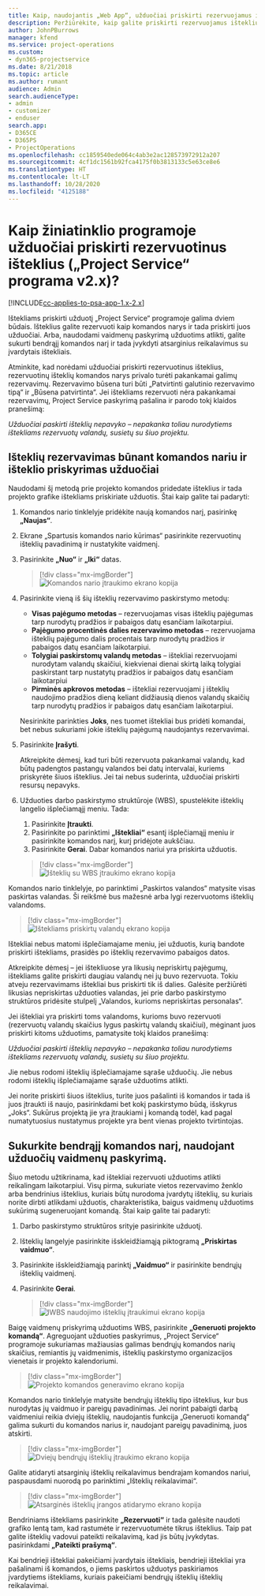 ```yaml
---
title: Kaip, naudojantis „Web App“, užduočiai priskirti rezervuojamus išteklius?
description: Peržiūrėkite, kaip galite priskirti rezervuojamus išteklius.
author: JohnPBurrows
manager: kfend
ms.service: project-operations
ms.custom:
- dyn365-projectservice
ms.date: 8/21/2018
ms.topic: article
ms.author: rumant
audience: Admin
search.audienceType:
- admin
- customizer
- enduser
search.app:
- D365CE
- D365PS
- ProjectOperations
ms.openlocfilehash: cc1859540ede064c4ab3e2ac128573972912a207
ms.sourcegitcommit: 4cf1dc1561b92fca4175f0b3813133c5e63ce8e6
ms.translationtype: HT
ms.contentlocale: lt-LT
ms.lasthandoff: 10/28/2020
ms.locfileid: "4125188"
---
```

# <a name="how-do-i-assign-a-bookable-resource-to-a-task-in-the-web-app-project-service-app-v2x"></a>Kaip žiniatinklio programoje užduočiai priskirti rezervuotinus išteklius („Project Service“ programa v2.x)?

[!INCLUDE[cc-applies-to-psa-app-1.x-2.x](../includes/cc-applies-to-psa-app-1x-2x.md)]

Ištekliams priskirti užduotį „Project Service“ programoje galima dviem būdais. Išteklius galite rezervuoti kaip komandos narys ir tada priskirti juos užduočiai. Arba, naudodami vaidmenų paskyrimą užduotims atlikti, galite sukurti bendrąjį komandos narį ir tada įvykdyti atsarginius reikalavimus su įvardytais ištekliais.

Atminkite, kad norėdami užduočiai priskirti rezervuotinus išteklius, rezervuotinų išteklių komandos narys privalo turėti pakankamai galimų rezervavimų. Rezervavimo būsena turi būti „Patvirtinti galutinio rezervavimo tipą“ ir „Būsena patvirtinta“. Jei ištekliams rezervuoti nėra pakankamai rezervavimų, Project Service paskyrimą pašalina ir parodo tokį klaidos pranešimą:

*Užduočiai paskirti išteklių nepavyko – nepakanka toliau nurodytiems ištekliams rezervuotų valandų, susietų su šiuo projektu.*

## <a name="book-a-resource-as-a-team-member-and-then-assign-the-resource-to-a-task"></a>Išteklių rezervavimas būnant komandos nariu ir išteklio priskyrimas užduočiai

Naudodami šį metodą prie projekto komandos pridedate išteklius ir tada projekto grafike ištekliams priskiriate užduotis. Štai kaip galite tai padaryti:
1.  Komandos nario tinklelyje pridėkite naują komandos narį, pasirinkę **„Naujas“**.
2.  Ekrane „Spartusis komandos nario kūrimas“ pasirinkite rezervuotinų išteklių pavadinimą ir nustatykite vaidmenį.
3.  Pasirinkite **„Nuo“** ir **„Iki“** datas.

    > [!div class="mx-imgBorder"] 
    > ![Komandos nario įtraukimo ekrano kopija](media/FAQ-Resources-to-Tasks2-1.png "Komandos nario įtraukimo ekrano kopija")
 
4.  Pasirinkite vieną iš šių išteklių rezervavimo paskirstymo metodų:
    - **Visas pajėgumo metodas** – rezervuojamas visas išteklių pajėgumas tarp nurodytų pradžios ir pabaigos datų esančiam laikotarpiui.
    - **Pajėgumo procentinės dalies rezervavimo metodas** – rezervuojama išteklių pajėgumo dalis procentais tarp nurodytų pradžios ir pabaigos datų esančiam laikotarpiui.
    - **Tolygiai paskirstomų valandų metodas** – ištekliai rezervuojami nurodytam valandų skaičiui, kiekvienai dienai skirtą laiką tolygiai paskirstant tarp nustatytų pradžios ir pabaigos datų esančiam laikotarpiui
    - **Pirminės apkrovos metodas** – ištekliai rezervuojami į išteklių naudojimo pradžios dieną keliant didžiausią dienos valandų skaičių tarp nurodytų pradžios ir pabaigos datų esančiam laikotarpiui.

    Nesirinkite parinkties **Joks**, nes tuomet ištekliai bus pridėti komandai, bet nebus sukuriami jokie išteklių pajėgumą naudojantys rezervavimai.
5.  Pasirinkite **Įrašyti**.

    Atkreipkite dėmesį, kad turi būti rezervuota pakankamai valandų, kad būtų padengtos pastangų valandos bei datų intervalai, kuriems priskyrėte šiuos išteklius. Jei tai nebus suderinta, užduočiai priskirti resursų nepavyks.

6.  Užduoties darbo paskirstymo struktūroje (WBS), spustelėkite išteklių langelio išplečiamąjį meniu. Tada: 

    1. Pasirinkite **Įtraukti**.
    2. Pasirinkite po parinktimi **„Ištekliai“** esantį išplečiamąjį meniu ir pasirinkite komandos narį, kurį pridėjote aukščiau.
    3. Pasirinkite **Gerai**. Dabar komandos nariui yra priskirta užduotis.

    > [!div class="mx-imgBorder"] 
    > ![Išteklių su WBS įtraukimo ekrano kopija](media/FAQ-Resources-to-Tasks2-2.png "Išteklių su WBS įtraukimo ekrano kopija")
 
Komandos nario tinklelyje, po parinktimi „Paskirtos valandos“ matysite visas paskirtas valandas. Ši reikšmė bus mažesnė arba lygi rezervuotoms išteklių valandoms. 

> [!div class="mx-imgBorder"] 
> ![Ištekliams priskirtų valandų ekrano kopija](media/FAQ-Resources-to-Tasks2-3.png "Ištekliams priskirtų valandų ekrano kopija")
 
Ištekliai nebus matomi išplečiamajame meniu, jei užduotis, kurią bandote priskirti ištekliams, prasidės po išteklių rezervavimo pabaigos datos.

Atkreipkite dėmesį – jei ištekliuose yra likusių nepriskirtų pajėgumų, ištekliams galite priskirti daugiau valandų nei jų buvo rezervuota. Tokiu atveju rezervavimams ištekliai bus priskirti tik iš dalies. Galėsite peržiūrėti likusias nepriskirtas užduoties valandas, jei prie darbo paskirstymo struktūros pridėsite stulpelį „Valandos, kurioms nepriskirtas personalas“.

Jei ištekliai yra priskirti toms valandoms, kurioms buvo rezervuoti (rezervuotų valandų skaičius lygus paskirtų valandų skaičiui), mėginant juos priskirti kitoms užduotims, pamatysite tokį klaidos pranešimą:

*Užduočiai paskirti išteklių nepavyko – nepakanka toliau nurodytiems ištekliams rezervuotų valandų, susietų su šiuo projektu.*

Jie nebus rodomi išteklių išplečiamajame sąraše užduočių. Jie nebus rodomi išteklių išplečiamajame sąraše užduotims atlikti.

Jei norite priskirti šiuos išteklius, turite juos pašalinti iš komandos ir tada iš juos įtraukti iš naujo, pasirinkdami bet kokį paskirstymo būdą, išskyrus „Joks“. Sukūrus projektą jie yra įtraukiami į komandą todėl, kad pagal numatytuosius nustatymus projekte yra bent vienas projekto tvirtintojas.

## <a name="create-a-generic-team-member-through-role-assignment-on-tasks"></a>Sukurkite bendrąjį komandos narį, naudojant užduočių vaidmenų paskyrimą.

Šiuo metodu užtikrinama, kad ištekliai rezervuoti užduotims atlikti reikalingam laikotarpiui. Visų pirma, sukuriate vietos rezervavimo ženklo arba bendrinius išteklius, kuriais būtų nurodoma įvardytų išteklių, su kuriais norite dirbti atlikdami užduotis, charakteristika, baigus vaidmenų užduotims sukūrimą sugeneruojant komandą. Štai kaip galite tai padaryti:

1. Darbo paskirstymo struktūros srityje pasirinkite užduotį.
2. Išteklių langelyje pasirinkite išskleidžiamąją piktogramą **„Priskirtas vaidmuo“**.
3. Pasirinkite išskleidžiamąją parinktį **„Vaidmuo“** ir pasirinkite bendrųjų išteklių vaidmenį.
4. Pasirinkite **Gerai**.

    > [!div class="mx-imgBorder"] 
    > ![IWBS naudojimo išteklių įtraukimui ekrano kopija](media/FAQ-Resources-to-Tasks2-4.png "IWBS naudojimo išteklių įtraukimui ekrano kopija")
 
Baigę vaidmenų priskyrimą užduotims WBS, pasirinkite **„Generuoti projekto komandą“**. Agreguojant užduoties paskyrimus, „Project Service“ programoje sukuriamas mažiausias galimas bendrųjų komandos narių skaičius, remiantis jų vaidmenimis, išteklių paskirstymo organizacijos vienetais ir projekto kalendoriumi.

> [!div class="mx-imgBorder"] 
> ![Projekto komandos generavimo ekrano kopija](media/FAQ-Resources-to-Tasks2-5.png "Projekto komandos generavimo ekrano kopija")
 
Komandos nario tinklelyje matysite bendrųjų išteklių tipo išteklius, kur bus nurodytas jų vaidmuo ir pareigų pavadinimas. Jei norint pabaigti darbą vaidmeniui reikia dviejų išteklių, naudojantis funkcija „Generuoti komandą“ galima sukurti du komandos narius ir, naudojant pareigų pavadinimą, juos atskirti.

> [!div class="mx-imgBorder"] 
> ![Dviejų bendrųjų išteklių įtraukimo ekrano kopija](media/FAQ-Resources-to-Tasks2-6.png "Dviejų bendrųjų išteklių įtraukimo ekrano kopija")
 
Galite atidaryti atsarginių išteklių reikalavimus bendrajam komandos nariui, paspausdami nuorodą po parinktimi „Išteklių reikalavimai“.

> [!div class="mx-imgBorder"] 
> ![Atsarginės išteklių įrangos atidarymo ekrano kopija](media/FAQ-Resources-to-Tasks2-7.png "Atsarginės išteklių įrangos atidarymo ekrano kopija")

Bendriniams ištekliams pasirinkite **„Rezervuoti“** ir tada galėsite naudoti grafiko lentą tam, kad rastumėte ir rezervuotumėte tikrus išteklius. Taip pat galite išteklių vadovui pateikti reikalavimą, kad jis būtų įvykdytas. pasirinkdami **„Pateikti prašymą“**.

Kai bendrieji ištekliai pakeičiami įvardytais ištekliais, bendrieji ištekliai yra pašalinami iš komandos, o jiems paskirtos užduotys paskiriamos įvardytiems ištekliams, kuriais pakeičiami bendrųjų išteklių išteklių reikalavimai.
 

